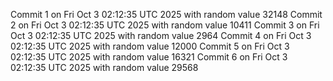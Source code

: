 Commit 1 on Fri Oct  3 02:12:35 UTC 2025 with random value 32148
Commit 2 on Fri Oct  3 02:12:35 UTC 2025 with random value 10411
Commit 3 on Fri Oct  3 02:12:35 UTC 2025 with random value 2964
Commit 4 on Fri Oct  3 02:12:35 UTC 2025 with random value 12000
Commit 5 on Fri Oct  3 02:12:35 UTC 2025 with random value 16321
Commit 6 on Fri Oct  3 02:12:35 UTC 2025 with random value 29568
